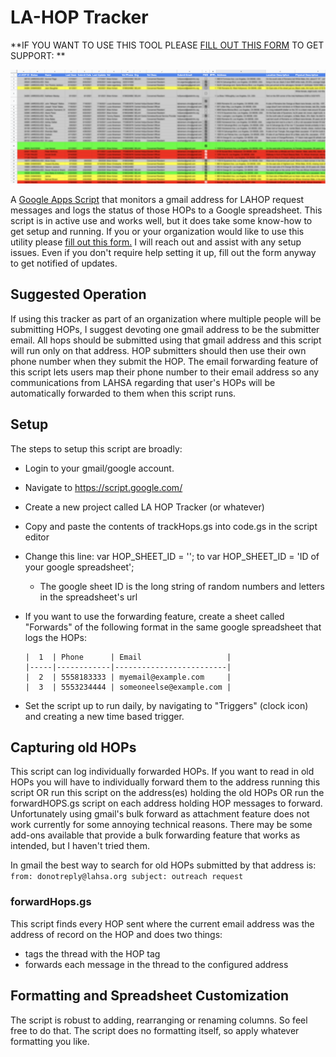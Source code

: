 # LA-HOP Tracker

**IF YOU WANT TO USE THIS TOOL PLEASE [FILL OUT THIS FORM](https://docs.google.com/forms/d/1a6rOii5MONQSlbHpghopkAFF-Wb70R29dj9kAUEMkt4) TO GET SUPPORT: **

![Log](./lahop_tracker.png)

A [Google Apps Script](https://developers.google.com/apps-script) that monitors a gmail address for LAHOP request messages and logs the status
of those HOPs to a Google spreadsheet. This script is in active use and works well, but it does
take some know-how to get setup and running. If you or your organization would like to use
this utility please [fill out this form.](https://docs.google.com/forms/d/1a6rOii5MONQSlbHpghopkAFF-Wb70R29dj9kAUEMkt4)
I will reach out and assist with any setup issues. Even if you don't require help setting it up, fill
out the form anyway to get notified of updates.

## Suggested Operation
If using this tracker as part of an organization where multiple people will be submitting HOPs, I
suggest devoting one gmail address to be the submitter email. All hops should be submitted using
that gmail address and this script will run only on that address. HOP submitters should then use their
own phone number when they submit the HOP. The email forwarding feature of this script lets users
map their phone number to their email address so any communications from LAHSA regarding that user's
HOPs will be automatically forwarded to them when this script runs.

## Setup

The steps to setup this script are broadly:

- Login to your gmail/google account.
- Navigate to https://script.google.com/
- Create a new project called LA HOP Tracker (or whatever)
- Copy and paste the contents of trackHops.gs into code.gs in the script editor
- Change this line: var HOP_SHEET_ID = ''; to var HOP_SHEET_ID = 'ID of your google spreadsheet';
    - The google sheet ID is the long string of random numbers and letters in the spreadsheet's url
- If you want to use the forwarding feature, create a sheet called "Forwards" of the following format in the
same google spreadsheet that logs the HOPs:

      |  1  | Phone      | Email                   |
      |-----|------------|-------------------------|
      |  2  | 5558183333 | myemail@example.com     |
      |  3  | 5553234444 | someoneelse@example.com |
   
- Set the script up to run daily, by navigating to "Triggers" (clock icon) and creating a new time based trigger.

## Capturing old HOPs

This script can log individually forwarded HOPs. If you want to read in old HOPs you will have
to individually forward them to the address running this script OR run this script on the address(es)
holding the old HOPs OR run the forwardHOPS.gs script on each address holding HOP messages to forward.
Unfortunately using gmail's bulk forward as attachment feature does not work
currently for some annoying technical reasons. There may be some add-ons available that provide a
bulk forwarding feature that works as intended, but I haven't tried them.

In gmail the best way to search for old HOPs submitted by that address is: `from: donotreply@lahsa.org subject: outreach request`

### forwardHops.gs

This script finds every HOP sent where the current email address was the address of record on the HOP and does two things:

* tags the thread with the HOP tag
* forwards each message in the thread to the configured address

## Formatting and Spreadsheet Customization

The script is robust to adding, rearranging or renaming columns. So feel free to do that. The script does no formatting itself, so apply whatever formatting you like.
